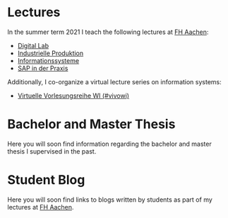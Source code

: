 # Lectures
In the summer term 2021 I teach the following lectures at [FH Aachen](https://www.fh-aachen.de):

- [Digital Lab](/teaching/digital_lab)
- [Industrielle Produktion](/teaching/industrielle_produktion)
- [Informationssysteme](/teaching/informationssysteme)
- [SAP in der Praxis](/teaching/sap_in_der_praxis)

Additionally, I co-organize a virtual lecture series on information systems:
- [Virtuelle Vorlesungsreihe WI (#vivowi)](/teaching/vivowi)

# Bachelor and Master Thesis
Here you will soon find information regarding the bachelor and master thesis I supervised in the past. 

# Student Blog
Here you will soon find links to blogs written by students as part of my lectures at [FH Aachen](https://www.fh-aachen.de).

